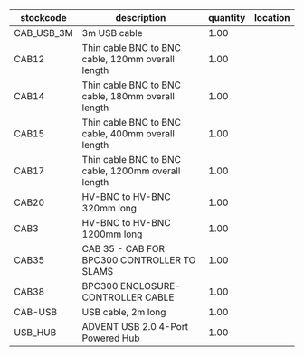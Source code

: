 |stockcode|description|quantity|location|
|---------|-----------|--------|--------|
|CAB_USB_3M|3m USB cable|1.00||
|CAB12|Thin cable BNC to BNC cable, 120mm overall length|1.00||
|CAB14|Thin cable BNC to BNC cable, 180mm overall length|1.00||
|CAB15|Thin cable BNC to BNC cable, 400mm overall length|1.00||
|CAB17|Thin cable BNC to BNC cable, 1200mm overall length|1.00||
|CAB20|HV-BNC to HV-BNC 320mm long|1.00||
|CAB3|HV-BNC to HV-BNC 1200mm long|1.00||
|CAB35|CAB 35 - CAB FOR BPC300 CONTROLLER TO SLAMS|1.00||
|CAB38|BPC300 ENCLOSURE-CONTROLLER CABLE|1.00||
|CAB-USB|USB cable,  2m long|1.00||
|USB_HUB|ADVENT USB 2.0 4-Port Powered Hub|1.00||
